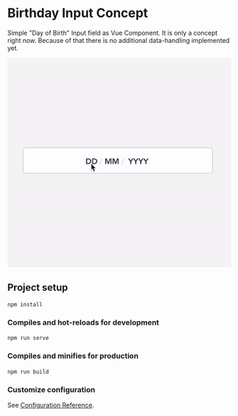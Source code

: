 # Birthday Input Concept
Simple "Day of Birth" Input field as Vue Component. It is only a concept right now. Because of that there is no additional data-handling implemented yet.

![Birthday Input Concept](screenshot.gif?raw=true)

## Project setup
```
npm install
```

### Compiles and hot-reloads for development
```
npm run serve
```

### Compiles and minifies for production
```
npm run build
```

### Customize configuration
See [Configuration Reference](https://cli.vuejs.org/config/).
